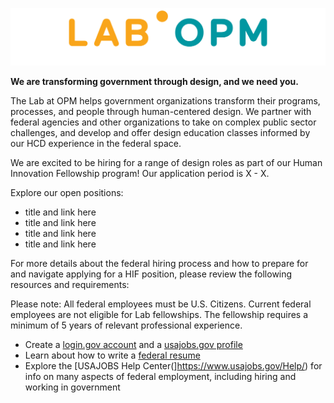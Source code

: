 ![Image](lab_logo.png)



**We are transforming government through design, and we need you.**

The Lab at OPM helps government organizations transform their programs, processes, and people through human-centered design. We partner with federal agencies and other organizations to take on complex public sector challenges, and develop and offer design education classes informed by our HCD experience in the federal space. 

We are excited to be hiring for a range of design roles as part of our Human Innovation Fellowship program! Our application period is X - X.

Explore our open positions:

- title and link here
- title and link here
- title and link here
- title and link here

For more details about the federal hiring process and how to prepare for and navigate applying for a HIF position, please review the following resources and requirements:


Please note: All federal employees must be U.S. Citizens. Current federal employees are not eligible for Lab fellowships. The fellowship requires a minimum of 5 years of relevant professional experience.

- Create a [login.gov account](https://secure.login.gov/?request_id=f9c0a100-75eb-4813-b6d4-abaf90dc1aba) and a [usajobs.gov profile](https://www.usajobs.gov)
- Learn about how to write a [federal resume](https://www.usajobs.gov/Help/faq/application/documents/resume/what-to-include/)
- Explore the [USAJOBS Help Center(]https://www.usajobs.gov/Help/) for info on many aspects of federal employment, including hiring and working in government
